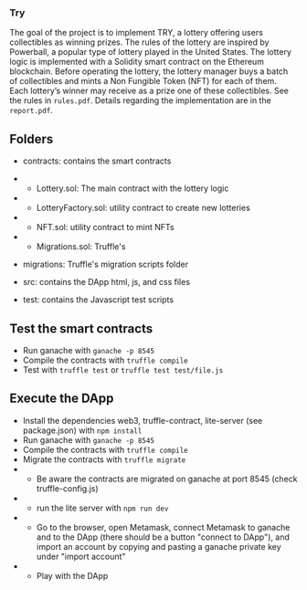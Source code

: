 ### Try
The goal of the project is to implement TRY, a lottery offering users collectibles
as winning prizes. The rules of the lottery are inspired by Powerball, a popular
type of lottery played in the United States. The lottery logic is
implemented with a Solidity smart contract on the Ethereum blockchain. Before
operating the lottery, the lottery manager buys a batch of collectibles
and mints a Non Fungible Token (NFT) for each of them. Each lottery’s winner may receive as a prize one of these collectibles. See the rules in `rules.pdf`.
Details regarding the implementation are in the `report.pdf`.

## Folders

- contracts: contains the smart contracts
- - Lottery.sol: The main contract with the lottery logic
- - LotteryFactory.sol: utility contract to create new lotteries
- - NFT.sol: utility contract to mint NFTs
- - Migrations.sol: Truffle's

- migrations: Truffle's migration scripts folder

- src: contains the DApp html, js, and css files

- test: contains the Javascript test scripts

## Test the smart contracts

- Run ganache with ``ganache -p 8545``
- Compile the contracts with ``truffle compile``
- Test with ``truffle test`` or  ``truffle test test/file.js``

## Execute the DApp


- Install the dependencies web3, truffle-contract, lite-server (see package.json) with ``npm install``
- Run ganache with ``ganache -p 8545``
- Compile the contracts with ``truffle compile``
- Migrate the contracts with ``truffle migrate``
- - Be aware the contracts are migrated on ganache at port 8545 (check truffle-config.js)
- - run the lite server with  ``npm run dev``
- - Go to the browser, open Metamask, connect Metamask to ganache and to the DApp (there should be a button "connect to DApp"), and import an account by copying and pasting a ganache private key under "import account"
- - Play with the DApp
